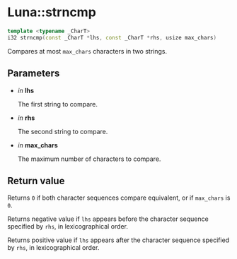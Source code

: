 # Luna::strncmp

```c++
template <typename _CharT>
i32 strncmp(const _CharT *lhs, const _CharT *rhs, usize max_chars)
```

Compares at most `max_chars` characters in two strings. 



## Parameters
* *in* **lhs**

    The first string to compare. 

* *in* **rhs**

    The second string to compare. 

* *in* **max_chars**

    The maximum number of characters to compare. 

## Return value
Returns `0` if both character sequences compare equivalent, or if `max_chars` is `0`.


Returns negative value if `lhs` appears before the character sequence specified by `rhs`, in lexicographical order.

Returns positive value if `lhs` appears after the character sequence specified by `rhs`, in lexicographical order. 

